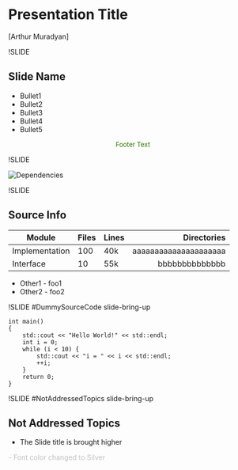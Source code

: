 # Presentation Title

[Arthur Muradyan]

<style>
.slide-bring-up > div {
    padding-top: 40px;
}

.slide-stick-to-left > div {
    padding-top: 30px;
    padding-left: 20px;
}

.slide pre code {
    font-size: 17pt;
}

.slide {
    color: #124191;
}

.slide h2 {
    color: #124191;
}
</style>

!SLIDE
## Slide Name

- Bullet1
- Bullet2
- Bullet3
- Bullet4
- Bullet5

<center><font size="2" color="#2E7500">Footer Text</font></center>

!SLIDE

![Dependencies](dummy.svg)

!SLIDE
## Source Info

| Module             |  Files  |  Lines  |        Directories           |
| ------------------ | ------- | ------- | ----------------------------:|
| Implementation     |   100   |  40k    | aaaaaaaaaaaaaaaaaaaaa        |
| Interface          |   10    |  55k    | bbbbbbbbbbbbbb               |

- Other1 - foo1
- Other2 - foo2

!SLIDE #DummySourceCode slide-bring-up

```
int main()
{
    std::cout << "Hello World!" << std::endl;
    int i = 0;
    while (i < 10) {
        std::cout << "i = " << i << std::endl;
        ++i;
    }
    return 0;
}
```

!SLIDE #NotAddressedTopics slide-bring-up
## Not Addressed Topics

- The Slide title is brought higher
<font color="Silver">
- Font color changed to Silver
</font>
